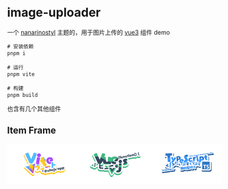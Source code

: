 # image-uploader

一个 [nanarinostyl](https://nanarino.github.io/nanarinostyl/) 主题的，用于图片上传的 [vue3](https://vuejs.org/) 组件 demo

```shell
# 安装依赖
pnpm i

# 运行
pnpm vite

# 构建
pnpm build

```

也含有几个其他组件

## Item Frame

<div style="display:grid;grid-template-columns:1fr 1fr 1fr">
  <img src="./public/logo/Vite.png" alt="Vite"/>
  <img src="./public/logo/Vue.png" alt="Vue"/>
  <img src="./public/logo/TypeScript.png" alt="TypeScript"/>
</div>
